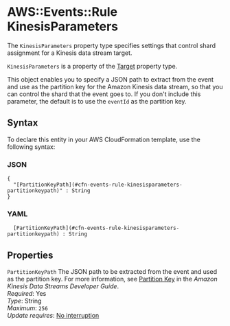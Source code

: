 # AWS::Events::Rule KinesisParameters<a name="aws-properties-events-rule-kinesisparameters"></a>

The `KinesisParameters` property type specifies settings that control shard assignment for a Kinesis data stream target\.

 `KinesisParameters` is a property of the [Target](https://docs.aws.amazon.com/AWSCloudFormation/latest/UserGuide/aws-properties-events-rule-target.html) property type\.

This object enables you to specify a JSON path to extract from the event and use as the partition key for the Amazon Kinesis data stream, so that you can control the shard that the event goes to\. If you don't include this parameter, the default is to use the `eventId` as the partition key\.

## Syntax<a name="aws-properties-events-rule-kinesisparameters-syntax"></a>

To declare this entity in your AWS CloudFormation template, use the following syntax:

### JSON<a name="aws-properties-events-rule-kinesisparameters-syntax.json"></a>

```
{
  "[PartitionKeyPath](#cfn-events-rule-kinesisparameters-partitionkeypath)" : String
}
```

### YAML<a name="aws-properties-events-rule-kinesisparameters-syntax.yaml"></a>

```
﻿  [PartitionKeyPath](#cfn-events-rule-kinesisparameters-partitionkeypath) : String
```

## Properties<a name="aws-properties-events-rule-kinesisparameters-properties"></a>

`PartitionKeyPath`  <a name="cfn-events-rule-kinesisparameters-partitionkeypath"></a>
The JSON path to be extracted from the event and used as the partition key\. For more information, see [Partition Key](https://docs.aws.amazon.com/streams/latest/dev/key-concepts.html#partition-key) in the *Amazon Kinesis Data Streams Developer Guide*\.  
*Required*: Yes  
*Type*: String  
*Maximum*: `256`  
*Update requires*: [No interruption](https://docs.aws.amazon.com/AWSCloudFormation/latest/UserGuide/using-cfn-updating-stacks-update-behaviors.html#update-no-interrupt)